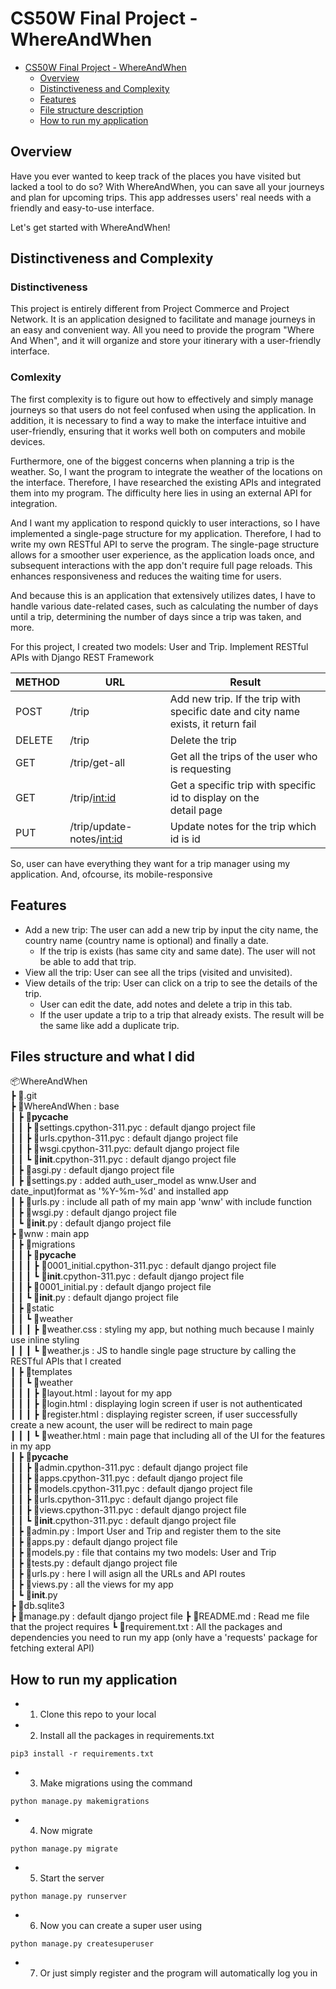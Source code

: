 # CS50W Final Project - WhereAndWhen

- [CS50W Final Project - WhereAndWhen](#cs50w-final-project---WhereAndWhen)
  - [Overview](#overview)
  - [Distinctiveness and Complexity](#distinctiveness-and-complexity)
  - [Features](#features)
  - [File structure description](#files-structure-and-what-i-did)
  - [How to run my application](#how-to-run-my-application)

## Overview

Have you ever wanted to keep track of the places you have visited but lacked a tool to do so? With WhereAndWhen, you can save all your journeys and plan for upcoming trips. This app addresses users' real needs with a friendly and easy-to-use interface.

Let's get started with WhereAndWhen!

## Distinctiveness and Complexity

### Distinctiveness

This project is entirely different from Project Commerce and Project Network. It is an application designed to facilitate and manage journeys in an easy and convenient way. All you need to provide the program "Where And When", and it will organize and store your itinerary with a user-friendly interface.

### Comlexity

The first complexity is to figure out how to effectively and simply manage journeys so that users do not feel confused when using the application. In addition, it is necessary to find a way to make the interface intuitive and user-friendly, ensuring that it works well both on computers and mobile devices.

Furthermore, one of the biggest concerns when planning a trip is the weather. So, I want the program to integrate the weather of the locations on the interface. Therefore, I have researched the existing APIs and integrated them into my program. The difficulty here lies in using an external API for integration.

And I want my application to respond quickly to user interactions, so I have implemented a single-page structure for my application. Therefore, I had to write my own RESTful API to serve the program. The single-page structure allows for a smoother user experience, as the application loads once, and subsequent interactions with the app don't require full page reloads. This enhances responsiveness and reduces the waiting time for users.

And because this is an application that extensively utilizes dates, I have to handle various date-related cases, such as calculating the number of days until a trip, determining the number of days since a trip was taken, and more.

For this project, I created two models: User and Trip. Implement RESTful APIs with Django REST Framework

| METHOD | URL                         | Result                                                                                  |
| ------ | --------------------------- | --------------------------------------------------------------------------------------- |
| POST   | /trip                       | Add new trip. If the trip with <br/> specific date and city name exists, it return fail |
| DELETE | /trip                       | Delete the trip                                                                         |
| GET    | /trip/get-all               | Get all the trips of the user who is requesting                                         |
| GET    | /trip/<int:id>              | Get a specific trip with specific id to display on the </br> detail page                |
| PUT    | /trip/update-notes/<int:id> | Update notes for the trip which id is id                                                |

So, user can have everything they want for a trip manager using my application. And, ofcourse, its mobile-responsive

## Features

- Add a new trip: The user can add a new trip by input the city name, the country name (country name is optional) and finally a date.
  - If the trip is exists (has same city and same date). The user will not be able to add that trip.
- View all the trip: User can see all the trips (visited and unvisited).
- View details of the trip: User can click on a trip to see the details of the trip.
  - User can edit the date, add notes and delete a trip in this tab.
  - If the user update a trip to a trip that already exists. The result will be the same like add a duplicate trip.

## Files structure and what I did

📦WhereAndWhen \
 ┣ 📂.git \
 ┣ 📂WhereAndWhen : base \
 ┃ ┣ 📂**pycache** \
 ┃ ┃ ┣ 📜settings.cpython-311.pyc : default django project file \
 ┃ ┃ ┣ 📜urls.cpython-311.pyc : default django project file \
 ┃ ┃ ┣ 📜wsgi.cpython-311.pyc: default django project file \
 ┃ ┃ ┗ 📜**init**.cpython-311.pyc : default django project file \
 ┃ ┣ 📜asgi.py : default django project file \
 ┃ ┣ 📜settings.py : added auth_user_model as wnw.User and date_input)format as '%Y-%m-%d' and installed app \
 ┃ ┣ 📜urls.py : include all path of my main app 'wnw' with include function \
 ┃ ┣ 📜wsgi.py : default django project file \
 ┃ ┗ 📜**init**.py : default django project file \
 ┣ 📂wnw : main app \
 ┃ ┣ 📂migrations \
 ┃ ┃ ┣ 📂**pycache** \
 ┃ ┃ ┃ ┣ 📜0001_initial.cpython-311.pyc : default django project file \
 ┃ ┃ ┃ ┗ 📜**init**.cpython-311.pyc : default django project file \
 ┃ ┃ ┣ 📜0001_initial.py : default django project file \
 ┃ ┃ ┗ 📜**init**.py : default django project file \
 ┃ ┣ 📂static \
 ┃ ┃ ┗ 📂weather \
 ┃ ┃ ┃ ┣ 📜weather.css : styling my app, but nothing much because I mainly use inline styling \
 ┃ ┃ ┃ ┗ 📜weather.js : JS to handle single page structure by calling the RESTful APIs that I created \
 ┃ ┣ 📂templates \
 ┃ ┃ ┗ 📂weather \
 ┃ ┃ ┃ ┣ 📜layout.html : layout for my app \
 ┃ ┃ ┃ ┣ 📜login.html : displaying login screen if user is not authenticated \
 ┃ ┃ ┃ ┣ 📜register.html : displaying register screen, if user successfully create a new acount, the user will be redirect to main page \
 ┃ ┃ ┃ ┗ 📜weather.html : main page that including all of the UI for the features in my app \
 ┃ ┣ 📂**pycache** \
 ┃ ┃ ┣ 📜admin.cpython-311.pyc : default django project file \
 ┃ ┃ ┣ 📜apps.cpython-311.pyc : default django project file <br/>
 ┃ ┃ ┣ 📜models.cpython-311.pyc : default django project file \
 ┃ ┃ ┣ 📜urls.cpython-311.pyc : default django project file \
 ┃ ┃ ┣ 📜views.cpython-311.pyc : default django project file \
 ┃ ┃ ┗ 📜**init**.cpython-311.pyc : default django project file \
 ┃ ┣ 📜admin.py : Import User and Trip and register them to the site \
 ┃ ┣ 📜apps.py : default django project file \
 ┃ ┣ 📜models.py : file that contains my two models: User and Trip \
 ┃ ┣ 📜tests.py : default django project file \
 ┃ ┣ 📜urls.py : here I will asign all the URLs and API routes \
 ┃ ┣ 📜views.py : all the views for my app \
 ┃ ┗ 📜**init**.py \
 ┣ 📜db.sqlite3 \
 ┣ 📜manage.py : default django project file
 ┣ 📜README.md : Read me file that the project requires
 ┗ 📜requirement.txt : All the packages and dependencies you need to run my app (only have a 'requests' package for fetching exteral API)

## How to run my application

- 1. Clone this repo to your local
- 2. Install all the packages in requirements.txt
```
pip3 install -r requirements.txt
```
- 3. Make migrations using the command

```
python manage.py makemigrations
```

- 4. Now migrate

```
python manage.py migrate
```

- 5. Start the server

```
python manage.py runserver
```

- 6. Now you can create a super user using

```
python manage.py createsuperuser
```

- 7. Or just simply register and the program will automatically log you in
